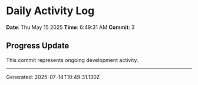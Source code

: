 # Daily Activity Log

**Date**: Thu May 15 2025
**Time**: 6:49:31 AM
**Commit**: 3

## Progress Update

This commit represents ongoing development activity.

---
Generated: 2025-07-14T10:49:31.130Z
